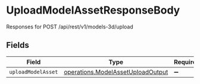 # UploadModelAssetResponseBody

Responses for POST /api/rest/v1/models-3d/upload


## Fields

| Field                                                                                         | Type                                                                                          | Required                                                                                      | Description                                                                                   |
| --------------------------------------------------------------------------------------------- | --------------------------------------------------------------------------------------------- | --------------------------------------------------------------------------------------------- | --------------------------------------------------------------------------------------------- |
| `uploadModelAsset`                                                                            | [operations.ModelAssetUploadOutput](../../../sdk/models/operations/modelassetuploadoutput.md) | :heavy_minus_sign:                                                                            | N/A                                                                                           |